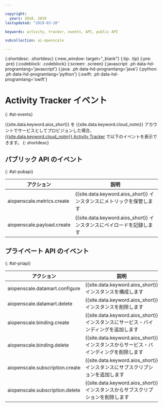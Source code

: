 ```yaml
---

copyright:
  years: 2018, 2019
lastupdated: "2019-03-28"

keywords: activity, tracker, events, API, public API

subcollection: ai-openscale

---
```


{:shortdesc: .shortdesc}
{:new_window: target="_blank"}
{:tip: .tip}
{:pre: .pre}
{:codeblock: .codeblock}
{:screen: .screen}
{:javascript: .ph data-hd-programlang='javascript'}
{:java: .ph data-hd-programlang='java'}
{:python: .ph data-hd-programlang='python'}
{:swift: .ph data-hd-programlang='swift'}

# Activity Tracker イベント
{: #at-events}

{{site.data.keyword.aios_short}} を {{site.data.keyword.cloud_notm}} アカウントでサービスとしてプロビジョンした場合、[{{site.data.keyword.cloud_notm}} Activity Tracker](/docs/services/cloud-activity-tracker?topic=cloud-activity-tracker-activity_tracker_ov) で以下のイベントを表示できます。
{: shortdesc}

## パブリック API のイベント
{: #at-pubapi}

| アクション | 説明 |
| -- | -- |
| aiopenscale.metrics.create | {{site.data.keyword.aios_short}} インスタンスにメトリックを保管します |
| aiopenscale.payload.create | {{site.data.keyword.aios_short}} インスタンスにペイロードを記録します |

## プライベート API のイベント
{: #at-priapi}

| アクション | 説明 |
| -- | -- |
| aiopenscale.datamart.configure | {{site.data.keyword.aios_short}} インスタンスを構成します |
| aiopenscale.datamart.delete | {{site.data.keyword.aios_short}} インスタンスを削除します |
| aiopenscale.binding.create | {{site.data.keyword.aios_short}} インスタンスにサービス・バインディングを追加します |
| aiopenscale.binding.delete | {{site.data.keyword.aios_short}} インスタンスからサービス・バインディングを削除します |
| aiopenscale.subscription.create | {{site.data.keyword.aios_short}} インスタンスにサブスクリプションを追加します |
| aiopenscale.subscription.delete | {{site.data.keyword.aios_short}} インスタンスからサブスクリプションを削除します |
